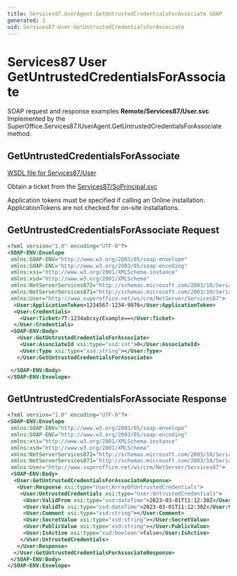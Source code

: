 ```yaml
---
title: Services87.UserAgent.GetUntrustedCredentialsForAssociate SOAP
generated: 1
uid: Services87-User-GetUntrustedCredentialsForAssociate
---
```


# Services87 User GetUntrustedCredentialsForAssociate

SOAP request and response examples **Remote/Services87/User.svc**
Implemented by the <see cref="M:SuperOffice.Services87.IUserAgent.GetUntrustedCredentialsForAssociate">SuperOffice.Services87.IUserAgent.GetUntrustedCredentialsForAssociate</see> method.

## GetUntrustedCredentialsForAssociate





[WSDL file for Services87/User](../Services87-User.md)

Obtain a ticket from the [Services87/SoPrincipal.svc](../SoPrincipal/index.md)

Application tokens must be specified if calling an Online installation. ApplicationTokens are not checked for on-site installations.

## GetUntrustedCredentialsForAssociate Request

```xml
<?xml version="1.0" encoding="UTF-8"?>
<SOAP-ENV:Envelope
 xmlns:SOAP-ENV="http://www.w3.org/2003/05/soap-envelope"
 xmlns:SOAP-ENC="http://www.w3.org/2003/05/soap-encoding"
 xmlns:xsi="http://www.w3.org/2001/XMLSchema-instance"
 xmlns:xsd="http://www.w3.org/2001/XMLSchema"
 xmlns:NetServerServices872="http://schemas.microsoft.com/2003/10/Serialization/Arrays"
 xmlns:NetServerServices871="http://schemas.microsoft.com/2003/10/Serialization/"
 xmlns:User="http://www.superoffice.net/ws/crm/NetServer/Services87">
  <User:ApplicationToken>1234567-1234-9876</User:ApplicationToken>
  <User:Credentials>
    <User:Ticket>7T:1234abcxyzExample==</User:Ticket>
  </User:Credentials>
 <SOAP-ENV:Body>
   <User:GetUntrustedCredentialsForAssociate>
    <User:AssociateId xsi:type="xsd:int">0</User:AssociateId>
    <User:Type xsi:type="xsd:string"></User:Type>
   </User:GetUntrustedCredentialsForAssociate>

 </SOAP-ENV:Body>
</SOAP-ENV:Envelope>

```


## GetUntrustedCredentialsForAssociate Response

```xml
<?xml version="1.0" encoding="UTF-8"?>
<SOAP-ENV:Envelope
 xmlns:SOAP-ENV="http://www.w3.org/2003/05/soap-envelope"
 xmlns:SOAP-ENC="http://www.w3.org/2003/05/soap-encoding"
 xmlns:xsi="http://www.w3.org/2001/XMLSchema-instance"
 xmlns:xsd="http://www.w3.org/2001/XMLSchema"
 xmlns:NetServerServices872="http://schemas.microsoft.com/2003/10/Serialization/Arrays"
 xmlns:NetServerServices871="http://schemas.microsoft.com/2003/10/Serialization/"
 xmlns:User="http://www.superoffice.net/ws/crm/NetServer/Services87">
 <SOAP-ENV:Body>
  <User:GetUntrustedCredentialsForAssociateResponse>
   <User:Response xsi:type="User:ArrayOfUntrustedCredentials">
    <User:UntrustedCredentials xsi:type="User:UntrustedCredentials">
     <User:ValidFrom xsi:type="xsd:dateTime">2023-03-01T11:12:30Z</User:ValidFrom>
     <User:ValidTo xsi:type="xsd:dateTime">2023-03-01T11:12:30Z</User:ValidTo>
     <User:Comment xsi:type="xsd:string"></User:Comment>
     <User:SecretValue xsi:type="xsd:string"></User:SecretValue>
     <User:PublicValue xsi:type="xsd:string"></User:PublicValue>
     <User:IsActive xsi:type="xsd:boolean">false</User:IsActive>
    </User:UntrustedCredentials>
   </User:Response>
  </User:GetUntrustedCredentialsForAssociateResponse>
 </SOAP-ENV:Body>
</SOAP-ENV:Envelope>

```

